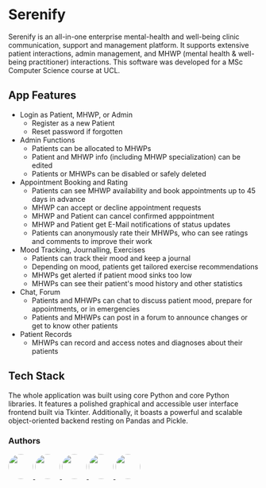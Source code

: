 # Serenify
Serenify is an all-in-one enterprise mental-health and well-being clinic communication, support and management platform. 
It supports extensive patient interactions, admin management, and MHWP (mental health & well-being practitioner) interactions.
This software was developed for a MSc Computer Science course at UCL.

## App Features
- Login as Patient, MHWP, or Admin
  - Register as a new Patient
  - Reset password if forgotten
- Admin Functions
  - Patients can be allocated to MHWPs
  - Patient and MHWP info (including MHWP specialization) can be edited
  - Patients or MHWPs can be disabled or safely deleted 
- Appointment Booking and Rating
  - Patients can see MHWP availability and book appointments up to 45 days in advance
  - MHWP can accept or decline appointment requests
  - MHWP and Patient can cancel confirmed apppointment
  - MHWP and Patient get E-Mail notifications of status updates
  - Patients can anonymously rate their MHWPs, who can see ratings and comments to improve their work
- Mood Tracking, Journalling, Exercises
  - Patients can track their mood and keep a journal
  - Depending on mood, patients get tailored exercise recommendations 
  - MHWPs get alerted if patient mood sinks too low
  - MHWPs can see their patient's mood history and other statistics
- Chat, Forum
  - Patients and MHWPs can chat to discuss patient mood, prepare for appointments, or in emergencies
  - Patients and MHWPs can post in a forum to announce changes or get to know other patients
- Patient Records
  - MHWPs can record and access notes and diagnoses about their patients

## Tech Stack
The whole application was built using core Python and core Python libraries.
It features a polished graphical and accessible user interface frontend built via Tkinter.
Additionally, it boasts a powerful and scalable object-oriented backend resting on Pandas and Pickle.

### Authors
<a href="https://github.com/timfarkas">
  <img src="https://avatars.githubusercontent.com/u/60944846?v=4" style="border-radius: 50%; width: 50px;">
</a>
<a href="https://github.com/tt01924">
  <img src="https://avatars.githubusercontent.com/u/150555214?v=4" style="border-radius: 50%; width: 50px;">
</a>
<a href="https://github.com/j-simpson1">
  <img src="https://avatars.githubusercontent.com/u/183202115?v=4" style="border-radius: 50%; width: 50px;">
</a>
<a href="https://github.com/PeaceES">
  <img src="https://avatars.githubusercontent.com/u/88505176?v=4" style="border-radius: 50%; width: 50px;">
</a>
<a href="https://github.com/bielasekk">
  <img src="https://avatars.githubusercontent.com/u/185803708?v=4" style="border-radius: 50%; width: 50px;">
</a>

